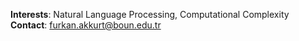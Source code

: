 **Interests**: Natural Language Processing, Computational Complexity  
**Contact**: [furkan.akkurt@boun.edu.tr](mailto:furkan.akkurt@boun.edu.tr)  
